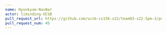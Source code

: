 ```yaml
---
name: Hyunkyum-NavBar
actor: liminding-UCSB
pull_request_url: https://github.com/ucsb-cs156-s22/team03-s22-5pm-2/pull/45
pull_request_num: 45
---
```


